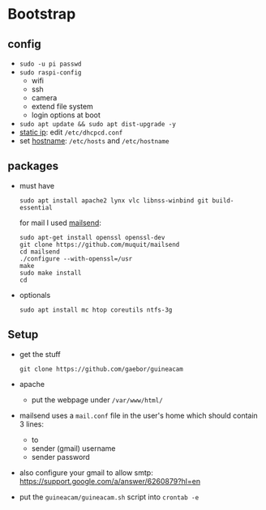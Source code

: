 # Bootstrap
## config

* `sudo -u pi passwd`
* `sudo raspi-config`
  * wifi
  * ssh
  * camera
  * extend file system
  * login options at boot
* `sudo apt update && sudo apt dist-upgrade -y`
* [static ip](https://www.modmypi.com/blog/how-to-give-your-raspberry-pi-a-static-ip-address-update): edit `/etc/dhcpcd.conf`
* set [hostname](https://www.howtogeek.com/167195/how-to-change-your-raspberry-pi-or-other-linux-devices-hostname/): `/etc/hosts` and `/etc/hostname`

## packages
* must have
  
      sudo apt install apache2 lynx vlc libnss-winbind git build-essential
      
  for mail I used [mailsend](https://github.com/muquit/mailsend):
  
      sudo apt-get install openssl openssl-dev
      git clone https://github.com/muquit/mailsend
      cd mailsend 
      ./configure --with-openssl=/usr
      make
      sudo make install
      cd

* optionals
  
      sudo apt install mc htop coreutils ntfs-3g

## Setup
* get the stuff

      git clone https://github.com/gaebor/guineacam

* apache
  * put the webpage under `/var/www/html/`
* mailsend uses a `mail.conf` file in the user's home which should contain 3 lines:
  * to
  * sender (gmail) username
  * sender password
* also configure your gmail to allow smtp: https://support.google.com/a/answer/6260879?hl=en
* put the `guineacam/guineacam.sh` script into `crontab -e`
